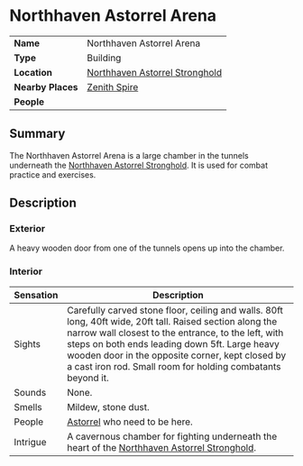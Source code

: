 # Northhaven Astorrel Arena

|||
| --- | --- |
| **Name** | Northhaven Astorrel Arena | place.4
| **Type** | Building |
| **Location** | [Northhaven Astorrel Stronghold](../../settlements/strongholds/northhaven-astorrel-stronghold.md) |
| **Nearby Places** | [Zenith Spire](zenith-spire.md) |
| **People** | |

## Summary

The Northhaven Astorrel Arena is a large chamber in the tunnels underneath the [Northhaven Astorrel Stronghold](../../settlements/strongholds/northhaven-astorrel-stronghold.md). It is used for combat practice and exercises.

## Description

### Exterior

A heavy wooden door from one of the tunnels opens up into the chamber.

### Interior

| Sensation | Description |
| ---- | --- |
| Sights | Carefully carved stone floor, ceiling and walls. 80ft long, 40ft wide, 20ft tall. Raised section along the narrow wall closest to the entrance, to the left, with steps on both ends leading down 5ft. Large heavy wooden door in the opposite corner, kept closed by a cast iron rod. Small room for holding combatants beyond it. |
| Sounds | None. |
| Smells | Mildew, stone dust. |
| People | [Astorrel](../../../organisations/government/astorrel/astorrel.md) who need to be here. |
| Intrigue | A cavernous chamber for fighting underneath the heart of the [Northhaven Astorrel Stronghold](../../settlements/strongholds/northhaven-astorrel-stronghold.md). |
